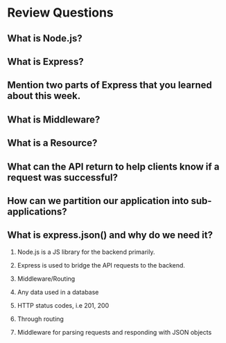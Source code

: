 # Review Questions

## What is Node.js?

## What is Express?

## Mention two parts of Express that you learned about this week.

## What is Middleware?

## What is a Resource?

## What can the API return to help clients know if a request was successful?

## How can we partition our application into sub-applications?

## What is express.json() and why do we need it?


1. Node.js is a JS library for the backend primarily. 

2. Express is used to bridge the API requests to the backend.

3. Middleware/Routing

4. Any data used in a database

5. HTTP status codes, i.e 201, 200

6. Through routing 

7. Middleware for parsing requests and responding with JSON objects